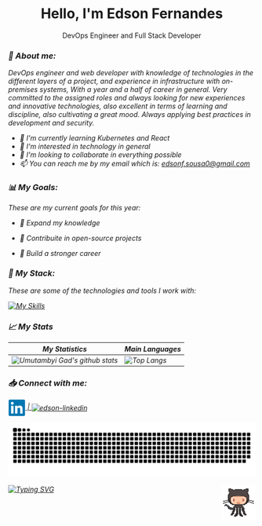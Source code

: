 <h1 align='center'>
   Hello, I'm Edson Fernandes
</h1>

<p align='center'>
  DevOps Engineer and Full Stack Developer
</p>

### <em>📜 About me:

<p>
  <em>
   DevOps engineer and web developer with knowledge of technologies in the different layers of a project, and experience in infrastructure with on-premises systems,      With a year and a half of career in general. Very committed to the assigned roles and always looking for new experiences and innovative technologies, also excellent    in terms of learning and discipline, also cultivating a great mood. Always applying best practices in development and security.
  </em>
</p>

- 🌱 I'm currently learning Kubernetes and React
- 💞️ <em>I'm interested in technology in general</a>
- 👀 I'm looking to collaborate in everything possible
- 📫 You can reach me by my email which is: edsonf.sousa0@gmail.com

### 📊 My Goals:
These are my current goals for this year:

- 🧠 Expand my knowledge

- 🤝 Contribuite in open-source projects

- 🚀 Build a stronger career

### 👾 My Stack:
These are some of the technologies and tools I work with:

[![My Skills](https://skills.thijs.gg/icons?i=html,css,java,python,linux,git,js,tailwind,postgres,mysql,docker,bash,vue,nodejs,spring,jenkins,kubernetes,grafana&perline=6)](https://skills.thijs.gg)

### 📈 My Stats

| My Statistics                                                                                                                                                            | Main Languages                                                                                                                                                                     |
| ------------------------------------------------------------------------------------------------------------------------------------------------------------------------ | ---------------------------------------------------------------------------------------------------------------------------------------------------------------------------------- |
| ![Umutambyi Gad's github stats](https://github-readme-stats.vercel.app/api?username=edsonfsousa&show_icons=true&hide_border=true&count_private=true&theme=dracula) | ![Top Langs](https://github-readme-stats.vercel.app/api/top-langs/?username=edsonfsousa&langs_count=4&hide_border=true&theme=dracula&layout=compact)|


### 📥 Connect with me:

<a href="https://www.linkedin.com/in/edson-fernandes-de-sousa-5528ab201?lipi=urn%3Ali%3Apage%3Ad_flagship3_profile_view_base_contact_details%3BWjDHGIO6TtWzGKjZhE9qWA%3D%3D" target="_blank">
<img align="center" alt="edson-linkedin" heigth="45" width="35" src="https://raw.githubusercontent.com/devicons/devicon/master/icons/linkedin/linkedin-original.svg" style="max-width:100%">
|
<a href="mailto:edsonf.sousa@gmail.com" target="_blank">
<img align="center" alt="edson-linkedin" heigth="45" width="35" src="https://upload.wikimedia.org/wikipedia/commons/7/7e/Gmail_icon_%282020%29.svg" style="max-width:100%">
</a>
 
![Snake animation](https://github.com/edsonfsousa/edsonfsousa/blob/output/github-contribution-grid-snake.svg)

<img src='https://raw.githubusercontent.com/flaviofilipe/flaviofilipe/main/assets/github.gif' align="right" width="70">
  
[![Typing SVG](https://readme-typing-svg.herokuapp.com?font=Firacode&duration=4800&vCenter=true&lines=Passionate+about+technology)](https://git.io/typing-svg)
